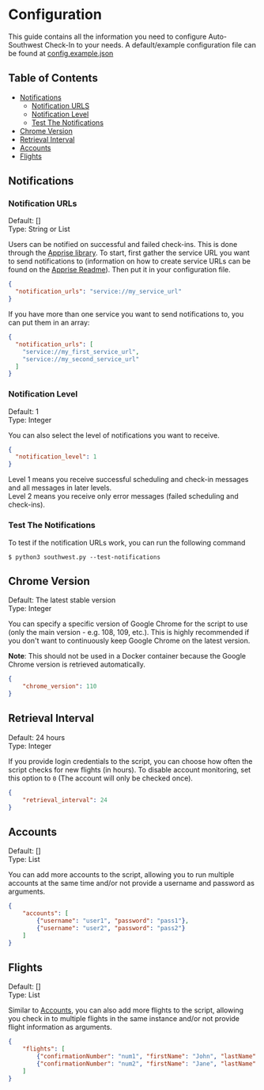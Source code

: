 # Configuration
This guide contains all the information you need to configure Auto-Southwest Check-In to your needs. A default/example configuration
file can be found at [config.example.json](config.example.json)

## Table of Contents
- [Notifications](#notifications)
    * [Notification URLS](#notification-urls)
    * [Notification Level](#notification-level)
    * [Test The Notifications](#test-the-notifications)
- [Chrome Version](#chrome-version)
- [Retrieval Interval](#retrieval-interval)
- [Accounts](#accounts)
- [Flights](#flights)

## Notifications
### Notification URLs
Default: [] \
Type: String or List

Users can be notified on successful and failed check-ins. This is done through the [Apprise library][0].
To start, first gather the service URL you want to send notifications to (information on how to create
service URLs can be found on the [Apprise Readme][1]). Then put it in your configuration file.
```json
{
  "notification_urls": "service://my_service_url"
}
```
If you have more than one service you want to send notifications to, you can put them in an array:
```json
{
  "notification_urls": [
    "service://my_first_service_url",
    "service://my_second_service_url"
  ]
}

```

### Notification Level
Default: 1 \
Type: Integer

You can also select the level of notifications you want to receive.
```json
{
  "notification_level": 1
}
```
Level 1 means you receive successful scheduling and check-in messages and all messages in later levels.\
Level 2 means you receive only error messages (failed scheduling and check-ins).

### Test The Notifications
To test if the notification URLs work, you can run the following command
```shell
$ python3 southwest.py --test-notifications
```

## Chrome Version
Default: The latest stable version \
Type: Integer

You can specify a specific version of Google Chrome for the script to use (only the main version - e.g. 108, 109, etc.).
This is highly recommended if you don't want to continuously keep Google Chrome on the latest version.

**Note**: This should not be used in a Docker container because the Google Chrome version is retrieved automatically.
```json
{
    "chrome_version": 110
}
```

## Retrieval Interval
Default: 24 hours \
Type: Integer

If you provide login credentials to the script, you can choose how often the script checks for new flights
(in hours). To disable account monitoring, set this option to `0` (The account will only be checked once).
```json
{
    "retrieval_interval": 24
}
```

## Accounts
Default: [] \
Type: List

You can add more accounts to the script, allowing you to run multiple accounts at the same time and/or not
provide a username and password as arguments.
```json
{
    "accounts": [
        {"username": "user1", "password": "pass1"},
        {"username": "user2", "password": "pass2"}
    ]
}
```

## Flights
Default: [] \
Type: List

Similar to [Accounts](#accounts), you can also add more flights to the script, allowing you check in to multiple flights in the same instance and/or not
provide flight information as arguments.
```json
{
    "flights": [
        {"confirmationNumber": "num1", "firstName": "John", "lastName": "Doe"},
        {"confirmationNumber": "num2", "firstName": "Jane", "lastName": "Doe"}
    ]
}
```

[0]: https://github.com/caronc/apprise
[1]: https://github.com/caronc/apprise#supported-notifications
